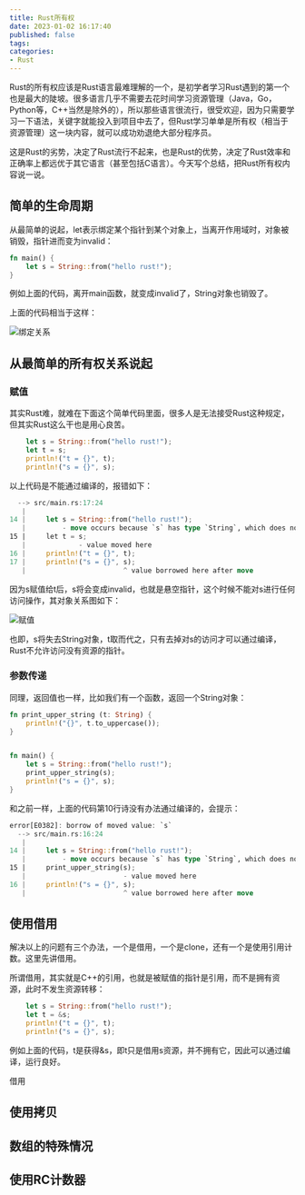 ```yaml
---
title: Rust所有权
date: 2023-01-02 16:17:40
published: false
tags:
categories:
- Rust
---
```


Rust的所有权应该是Rust语言最难理解的一个，是初学者学习Rust遇到的第一个也是最大的陡坡。很多语言几乎不需要去花时间学习资源管理（Java，Go，Python等，C++当然是除外的），所以那些语言很流行，很受欢迎，因为只需要学习一下语法，关键字就能投入到项目中去了，但Rust学习单单是所有权（相当于资源管理）这一块内容，就可以成功劝退绝大部分程序员。

这是Rust的劣势，决定了Rust流行不起来，也是Rust的优势，决定了Rust效率和正确率上都远优于其它语言（甚至包括C语言）。今天写个总结，把Rust所有权内容说一说。



## 简单的生命周期

从最简单的说起，let表示绑定某个指针到某个对象上，当离开作用域时，对象被销毁，指针进而变为invalid：

```rust
fn main() {
    let s = String::from("hello rust!");
}
```

例如上面的代码，离开main函数，就变成invalid了，String对象也销毁了。

上面的代码相当于这样：

![绑定关系](https://www.jackhuang.cc/svg/rust_所有权.svg)

## 从最简单的所有权关系说起

### 赋值

其实Rust难，就难在下面这个简单代码里面，很多人是无法接受Rust这种规定，但其实Rust这么干也是用心良苦。

```rust
    let s = String::from("hello rust!");
    let t = s;
    println!("t = {}", t);
    println!("s = {}", s);
```

以上代码是不能通过编译的，报错如下：

```rust
  --> src/main.rs:17:24
   |
14 |     let s = String::from("hello rust!");
   |         - move occurs because `s` has type `String`, which does not implement the `Copy` trait
15 |     let t = s;
   |             - value moved here
16 |     println!("t = {}", t);
17 |     println!("s = {}", s);
   |                        ^ value borrowed here after move
```

因为s赋值给t后，s将会变成invalid，也就是悬空指针，这个时候不能对s进行任何访问操作，其对象关系图如下：

![赋值](https://www.jackhuang.cc/svg/rust赋值.svg)

也即，s将失去String对象，t取而代之，只有去掉对s的访问才可以通过编译，Rust不允许访问没有资源的指针。



### 参数传递

同理，返回值也一样，比如我们有一个函数，返回一个String对象：

```rust
fn print_upper_string (t: String) {
    println!("{}", t.to_uppercase());
}


fn main() {
    let s = String::from("hello rust!");
    print_upper_string(s);
    println!("s = {}", s);
}
```

和之前一样，上面的代码第10行诗没有办法通过编译的，会提示：

```rust
error[E0382]: borrow of moved value: `s`
  --> src/main.rs:16:24
   |
14 |     let s = String::from("hello rust!");
   |         - move occurs because `s` has type `String`, which does not implement the `Copy` trait
15 |     print_upper_string(s);
   |                        - value moved here
16 |     println!("s = {}", s);
   |                        ^ value borrowed here after move
```



## 使用借用

解决以上的问题有三个办法，一个是借用，一个是clone，还有一个是使用引用计数。这里先讲借用。

所谓借用，其实就是C++的引用，也就是被赋值的指针是引用，而不是拥有资源，此时不发生资源转移：

```rust
    let s = String::from("hello rust!");
    let t = &s;
    println!("t = {}", t);
    println!("s = {}", s);
```

例如上面的代码，t是获得&s，即t只是借用s资源，并不拥有它，因此可以通过编译，运行良好。

借用



## 使用拷贝



## 数组的特殊情况



## 使用RC计数器



